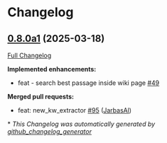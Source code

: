 # Changelog

## [0.8.0a1](https://github.com/OpenVoiceOS/ovos-skill-wikipedia/tree/0.8.0a1) (2025-03-18)

[Full Changelog](https://github.com/OpenVoiceOS/ovos-skill-wikipedia/compare/0.7.0...0.8.0a1)

**Implemented enhancements:**

- feat - search best passage inside wiki page [\#49](https://github.com/OpenVoiceOS/ovos-skill-wikipedia/issues/49)

**Merged pull requests:**

- feat: new\_kw\_extractor [\#95](https://github.com/OpenVoiceOS/ovos-skill-wikipedia/pull/95) ([JarbasAl](https://github.com/JarbasAl))



\* *This Changelog was automatically generated by [github_changelog_generator](https://github.com/github-changelog-generator/github-changelog-generator)*
